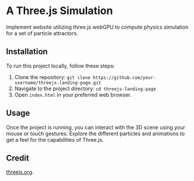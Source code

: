 # A Three.js Simulation

Implement website utilizing three.js webGPU to compute physics simulation for a set of particle attractors.

## Installation

To run this project locally, follow these steps:

1. Clone the repository: `git clone https://github.com/your-username/threejs-landing-page.git`
2. Navigate to the project directory: `cd threejs-landing-page`
3. Open `index.html` in your preferred web browser.

## Usage

Once the project is running, you can interact with the 3D scene using your mouse or touch gestures. Explore the different particles and animations to get a feel for the capabilities of Three.js.

## Credit

[threejs.org](https://threejs.org/examples/?q=particle#webgpu_tsl_compute_attractors_particles).
